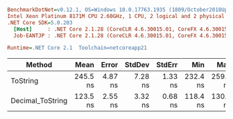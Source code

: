 ``` ini

BenchmarkDotNet=v0.12.1, OS=Windows 10.0.17763.1935 (1809/October2018Update/Redstone5), VM=Hyper-V
Intel Xeon Platinum 8171M CPU 2.60GHz, 1 CPU, 2 logical and 2 physical cores
.NET Core SDK=5.0.203
  [Host]     : .NET Core 2.1.28 (CoreCLR 4.6.30015.01, CoreFX 4.6.30015.01), X64 RyuJIT
  Job-EANTJP : .NET Core 2.1.28 (CoreCLR 4.6.30015.01, CoreFX 4.6.30015.01), X64 RyuJIT

Runtime=.NET Core 2.1  Toolchain=netcoreapp21  

```
|           Method |     Mean |   Error |  StdDev |  StdErr |      Min |      Max |   Median | Ratio | MannWhitney(5%) | RatioSD |
|----------------- |---------:|--------:|--------:|--------:|---------:|---------:|---------:|------:|---------------- |--------:|
|         ToString | 245.5 ns | 4.87 ns | 7.28 ns | 1.33 ns | 232.4 ns | 259.5 ns | 244.7 ns |  1.00 |            Base |    0.00 |
| Decimal_ToString | 123.5 ns | 2.55 ns | 3.32 ns | 0.68 ns | 118.4 ns | 130.3 ns | 123.4 ns |  0.50 |          Faster |    0.02 |
